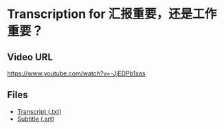 # Transcription for 汇报重要，还是工作重要？
## Video URL
https://www.youtube.com/watch?v=-JjEDPb1xas
 
## Files
- [Transcript (.txt)](./transcript.txt)
- [Subtitle (.srt)](./transcript.srt)
